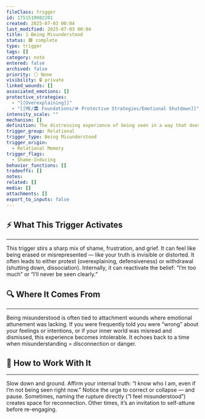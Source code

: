 ```yaml
---
fileClass: trigger
id: 1751519082201
created: 2025-07-03 00:04
last_modified: 2025-07-03 00:04
title: 1 Being Misunderstood
status: 🟩 complete
type: trigger
tags: []
category: note
entered: false
archived: false
priority: ⚪ None
visibility: 🔒 private
linked_wounds: []
associated_emotions: []
protective_strategies:
  - "[[Overexplaining]]"
  - "[[ME/🏛️ Foundations/🪖 Protective Strategies/Emotional Shutdown]]"
intensity_scale: ""
mechanism: []
definition: The distressing experience of being seen in a way that doesn’t match your intentions, feelings, or truth. This can feel like emotional exile — a rupture in connection that makes you question your worth or clarity.
trigger_group: Relational
trigger_type: Being Misunderstood
trigger_origin:
  - Relational Memory
trigger_flags:
  - Shame-Inducing
behavior_functions: []
tradeoffs: []
notes: 
related: []
media: []
attachments: []
export_to_inputs: false
---
```


## ⚡ What This Trigger Activates
---
This trigger stirs a sharp mix of shame, frustration, and grief. It can feel like being erased or misrepresented — like your truth is invisible or distorted. It often leads to either protest (overexplaining, defensiveness) or withdrawal (shutting down, dissociation). Internally, it can reactivate the belief: “I’m too much” or “I’ll never be seen clearly.”

## 🔍 Where It Comes From
---
Being misunderstood is often tied to attachment wounds where emotional attunement was lacking. If you were frequently told you were “wrong” about your feelings or intentions, or if your inner world was misread and dismissed, this experience becomes intolerable. It echoes back to a time when misunderstanding = disconnection or danger.

## 🧭 How to Work With It
---
Slow down and ground. Affirm your internal truth: “I know who I am, even if I’m not being seen right now.” Notice the urge to correct or collapse — and pause. Sometimes, naming the rupture directly (“I feel misunderstood”) creates space for reconnection. Other times, it’s an invitation to self-attune before re-engaging.

